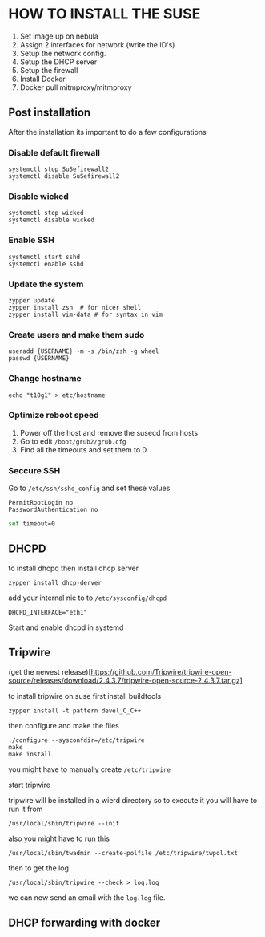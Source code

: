 # HOW TO INSTALL THE SUSE

1. Set image up on nebula
2. Assign 2 interfaces for network (write the ID's)
3. Setup the network config.
4. Setup the DHCP server
5. Setup the firewall
6. Install Docker
7. Docker pull mitmproxy/mitmproxy

## Post installation
After the installation its important to do a few configurations
### Disable default firewall
```
systemctl stop SuSefirewall2
systemctl disable SuSefirewall2
```
### Disable wicked
```
systemctl stop wicked
systemctl disable wicked
```
### Enable SSH
```
systemctl start sshd 
systemctl enable sshd
```
### Update the system
```
zypper update
zypper install zsh 	# for nicer shell
zypper install vim-data # for syntax in vim
```

### Create users and make them sudo

```
useradd {USERNAME} -m -s /bin/zsh -g wheel
passwd {USERNAME}
```

### Change hostname 

```
echo "t10g1" > etc/hostname
```

### Optimize reboot speed
1. Power off the host and remove the susecd from hosts
2. Go to edit `/boot/grub2/grub.cfg`
3. Find all the timeouts and set them to 0

### Seccure SSH
Go to `/etc/ssh/sshd_config` and set these values
```
PermitRootLogin no
PasswordAuthentication no
```

```sh
set timeout=0
```

## DHCPD

to install dhcpd then install dhcp server
```
zypper install dhcp-derver
```

add your internal nic to to `/etc/sysconfig/dhcpd`
```
DHCPD_INTERFACE="eth1"
```

Start and enable dhcpd in systemd

## Tripwire

(get the newest release)[https://github.com/Tripwire/tripwire-open-source/releases/download/2.4.3.7/tripwire-open-source-2.4.3.7.tar.gz]

to install tripwire on suse first install buildtools

```
zypper install -t pattern devel_C_C++
```

then configure and make the files

```
./configure --sysconfdir=/etc/tripwire
make
make install
```

you might have to manually create `/etc/tripwire`

start tripwire

tripwire will be installed in a wierd directory so to execute it you will have to run it from

```
/usr/local/sbin/tripwire --init
```

also you might have to run this

```
/usr/local/sbin/twadmin --create-polfile /etc/tripwire/twpol.txt
```

then to get the log 

```
/usr/local/sbin/tripwire --check > log.log
```

we can now send an email with the `log.log` file.

## DHCP forwarding with docker
